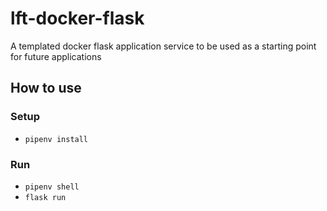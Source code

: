 # lft-docker-flask
A templated docker flask application service to be used as a starting point for future applications

## How to use
### Setup
- `pipenv install`
### Run
- `pipenv shell`
- `flask run`